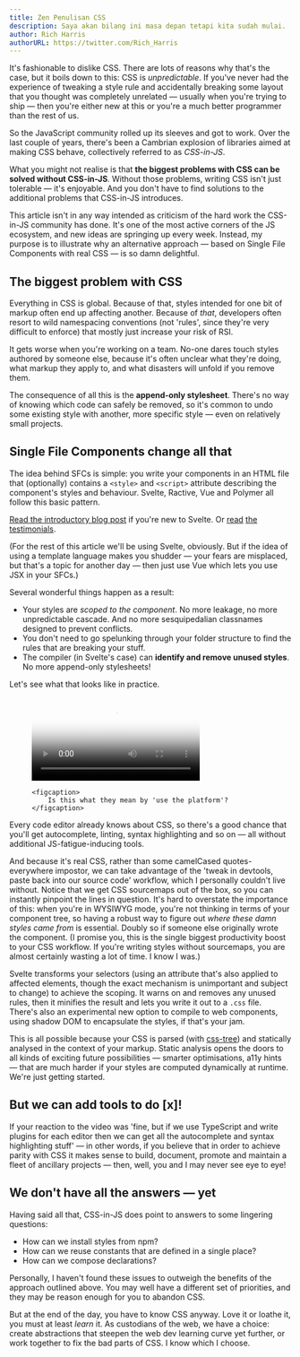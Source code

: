 ```yaml
---
title: Zen Penulisan CSS
description: Saya akan bilang ini masa depan tetapi kita sudah mulai.
author: Rich Harris
authorURL: https://twitter.com/Rich_Harris
---
```


It's fashionable to dislike CSS. There are lots of reasons why that's the case, but it boils down to this: CSS is *unpredictable*. If you've never had the experience of tweaking a style rule and accidentally breaking some layout that you thought was completely unrelated — usually when you're trying to ship — then you're either new at this or you're a much better programmer than the rest of us.

So the JavaScript community rolled up its sleeves and got to work. Over the last couple of years, there's been a Cambrian explosion of libraries aimed at making CSS behave, collectively referred to as *CSS-in-JS*.

What you might not realise is that **the biggest problems with CSS can be solved without CSS-in-JS**. Without those problems, writing CSS isn't just tolerable — it's enjoyable. And you don't have to find solutions to the additional problems that CSS-in-JS introduces.

This article isn't in any way intended as criticism of the hard work the CSS-in-JS community has done. It's one of the most active corners of the JS ecosystem, and new ideas are springing up every week. Instead, my purpose is to illustrate why an alternative approach — based on Single File Components with real CSS — is so damn delightful.


## The biggest problem with CSS

Everything in CSS is global. Because of that, styles intended for one bit of markup often end up affecting another. Because of *that*, developers often resort to wild namespacing conventions (not 'rules', since they're very difficult to enforce) that mostly just increase your risk of RSI.

It gets worse when you're working on a team. No-one dares touch styles authored by someone else, because it's often unclear what they're doing, what markup they apply to, and what disasters will unfold if you remove them.

The consequence of all this is the **append-only stylesheet**. There's no way of knowing which code can safely be removed, so it's common to undo some existing style with another, more specific style — even on relatively small projects.


## Single File Components change all that

The idea behind SFCs is simple: you write your components in an HTML file that (optionally) contains a `<style>` and `<script>` attribute describing the component's styles and behaviour. Svelte, Ractive, Vue and Polymer all follow this basic pattern.

<aside>
	<p><a href="blog/frameworks-without-the-framework">Read the introductory blog post</a> if you're new to Svelte. Or <a href="https://twitter.com/padolsey/status/899717303234908160">read</a> <a href="https://twitter.com/sveltejs/status/901818357644701696">the</a> <a href="https://twitter.com/sveltejs/status/901818106309476352">testimonials</a>.</p>
</aside>

(For the rest of this article we'll be using Svelte, obviously. But if the idea of using a template language makes you shudder — your fears are misplaced, but that's a topic for another day — then just use Vue which lets you use JSX in your SFCs.)

Several wonderful things happen as a result:

* Your styles are *scoped to the component*. No more leakage, no more unpredictable cascade. And no more sesquipedalian classnames designed to prevent conflicts.
* You don't need to go spelunking through your folder structure to find the rules that are breaking your stuff.
* The compiler (in Svelte's case) can **identify and remove unused styles**. No more append-only stylesheets!

Let's see what that looks like in practice.

<figure>
	<video controls poster='https://svelte-technology-assets.surge.sh/just-write-css.jpg'>
		<source type='video/mp4' src='https://svelte-technology-assets.surge.sh/just-write-css.mp4'>
	</video>

	<figcaption>
		Is this what they mean by 'use the platform'?
	</figcaption>
</figure>

Every code editor already knows about CSS, so there's a good chance that you'll get autocomplete, linting, syntax highlighting and so on — all without additional JS-fatigue-inducing tools.

And because it's real CSS, rather than some camelCased quotes-everywhere impostor, we can take advantage of the 'tweak in devtools, paste back into our source code' workflow, which I personally couldn't live without. Notice that we get CSS sourcemaps out of the box, so you can instantly pinpoint the lines in question. It's hard to overstate the importance of this: when you're in WYSIWYG mode, you're not thinking in terms of your component tree, so having a robust way to figure out *where these damn styles came from* is essential. Doubly so if someone else originally wrote the component. (I promise you, this is the single biggest productivity boost to your CSS workflow. If you're writing styles without sourcemaps, you are almost certainly wasting a lot of time. I know I was.)

Svelte transforms your selectors (using an attribute that's also applied to affected elements, though the exact mechanism is unimportant and subject to change) to achieve the scoping. It warns on and removes any unused rules, then it minifies the result and lets you write it out to a `.css` file. There's also an experimental new option to compile to web components, using shadow DOM to encapsulate the styles, if that's your jam.

This is all possible because your CSS is parsed (with [css-tree](https://github.com/csstree/csstree)) and statically analysed in the context of your markup. Static analysis opens the doors to all kinds of exciting future possibilities — smarter optimisations, a11y hints — that are much harder if your styles are computed dynamically at runtime. We're just getting started.


## But we can add tools to do [x]!

If your reaction to the video was 'fine, but if we use TypeScript and write plugins for each editor then we can get all the autocomplete and syntax highlighting stuff' — in other words, if you believe that in order to achieve parity with CSS it makes sense to build, document, promote and maintain a fleet of ancillary projects — then, well, you and I may never see eye to eye!


## We don't have all the answers — yet

Having said all that, CSS-in-JS does point to answers to some lingering questions:

* How can we install styles from npm?
* How can we reuse constants that are defined in a single place?
* How can we compose declarations?

Personally, I haven't found these issues to outweigh the benefits of the approach outlined above. You may well have a different set of priorities, and they may be reason enough for you to abandon CSS.

But at the end of the day, you have to know CSS anyway. Love it or loathe it, you must at least *learn* it. As custodians of the web, we have a choice: create abstractions that steepen the web dev learning curve yet further, or work together to fix the bad parts of CSS. I know which I choose.
